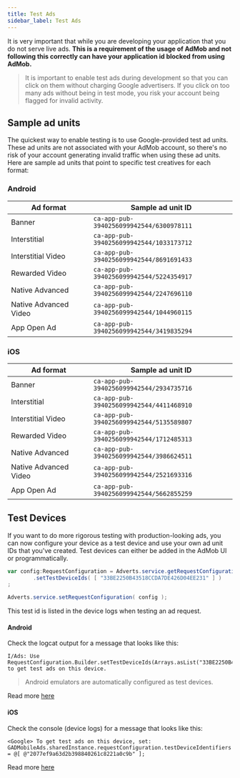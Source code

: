 ```yaml
---
title: Test Ads
sidebar_label: Test Ads
---
```



It is very important that while you are developing your application that you do not serve live ads. **This is a requirement of the usage of AdMob and not following this correctly can have your application id blocked from using AdMob.**

>
> It is important to enable test ads during development so that you can click on them without charging Google advertisers. If you click on too many ads without being in test mode, you risk your account being flagged for invalid activity.
>

## Sample ad units

The quickest way to enable testing is to use Google-provided test ad units. These ad units are not associated with your AdMob account, so there's no risk of your account generating invalid traffic when using these ad units. Here are sample ad units that point to specific test creatives for each format:


### Android

| Ad format | Sample ad unit ID |
| --- | --- |
| Banner | `ca-app-pub-3940256099942544/6300978111` |
| Interstitial | `ca-app-pub-3940256099942544/1033173712` |
| Interstitial Video | `ca-app-pub-3940256099942544/8691691433` |
| Rewarded Video | `ca-app-pub-3940256099942544/5224354917` |
| Native Advanced | `ca-app-pub-3940256099942544/2247696110` |
| Native Advanced Video | `ca-app-pub-3940256099942544/1044960115` |
| App Open Ad | `ca-app-pub-3940256099942544/3419835294` |


### iOS

| Ad format | Sample ad unit ID |
| --- | --- |
| Banner | `ca-app-pub-3940256099942544/2934735716` |
| Interstitial | `ca-app-pub-3940256099942544/4411468910` |
| Interstitial Video | `ca-app-pub-3940256099942544/5135589807` |
| Rewarded Video | `ca-app-pub-3940256099942544/1712485313` |
| Native Advanced | `ca-app-pub-3940256099942544/3986624511` |
| Native Advanced Video | `ca-app-pub-3940256099942544/2521693316` |
| App Open Ad | `ca-app-pub-3940256099942544/5662855259` |



## Test Devices

If you want to do more rigorous testing with production-looking ads, you can now configure your device as a test device and use your own ad unit IDs that you've created. Test devices can either be added in the AdMob UI or programmatically.


```actionscript
var config:RequestConfiguration = Adverts.service.getRequestConfiguration()
		.setTestDeviceIds( [ "33BE2250B43518CCDA7DE426D04EE231" ] )
;

Adverts.service.setRequestConfiguration( config );
```

This test id is listed in the device logs when testing an ad request.


#### Android

Check the logcat output for a message that looks like this:

```
I/Ads: Use RequestConfiguration.Builder.setTestDeviceIds(Arrays.asList("33BE2250B43518CCDA7DE426D04EE231")) to get test ads on this device.
```

>
> Android emulators are automatically configured as test devices.
>

Read more [here](https://developers.google.com/admob/android/test-ads)



#### iOS

Check the console (device logs) for a message that looks like this:

```
<Google> To get test ads on this device, set: GADMobileAds.sharedInstance.requestConfiguration.testDeviceIdentifiers = @[ @"2077ef9a63d2b398840261c8221a0c9b" ];
```


Read more [here](https://developers.google.com/admob/ios/test-ads)
